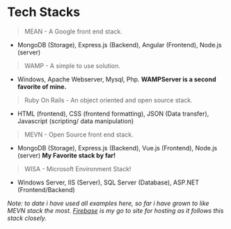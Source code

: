 # Tech Stacks
> MEAN - A Google front end stack.
 - MongoDB (Storage), Express.js (Backend), Angular (Frontend), Node.js  (server)

> WAMP - A simple to use solution.
- Windows, Apache Webserver, Mysql, Php. __WAMPServer is a second favorite of mine.__

> Ruby On Rails - An object oriented and open source stack.
 - HTML (frontend), CSS (frontend formatting), JSON (Data transfer), Javascript (scripting/ data manipulation)

> MEVN - Open Source front end stack.
 - MongoDB (Storage), Express.js (Backend), Vue.js (Frontend), Node.js  (server) __My Favorite stack by far!__

> WISA - Microsoft Environment Stack!
 - Windows Server, IIS (Server), SQL Server (Database), ASP.NET (Frontend/Backend)


*Note: to date i have used all examples here, so far i have grown to like MEVN stack the most. [Firebase](https://firebase.google.com/) is my go to site for hosting as it follows this stack closely.*